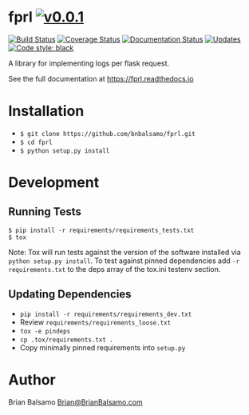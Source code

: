# fprl [![v0.0.1](https://img.shields.io/badge/version-0.0.1-blue.svg)](https://github.com/bnbalsamo/fprl/releases) 

[![Build Status](https://travis-ci.org/bnbalsamo/fprl.svg?branch=master)](https://travis-ci.org/bnbalsamo/fprl) [![Coverage Status](https://coveralls.io/repos/github/bnbalsamo/fprl/badge.svg?branch=master)](https://coveralls.io/github/bnbalsamo/fprl?branch=master) [![Documentation Status](https://readthedocs.org/projects/fprl/badge/?version=latest)](http://fprl.readthedocs.io/en/latest/?badge=latest) [![Updates](https://pyup.io/repos/github/bnbalsamo/fprl/shield.svg)](https://pyup.io/repos/github/bnbalsamo/fprl/) [![Code style: black](https://img.shields.io/badge/code%20style-black-000000.svg)](https://github.com/ambv/black)

A library for implementing logs per flask request.

See the full documentation at https://fprl.readthedocs.io


# Installation
- ```$ git clone https://github.com/bnbalsamo/fprl.git```
- ```$ cd fprl```
- ```$ python setup.py install```

# Development
## Running Tests
```
$ pip install -r requirements/requirements_tests.txt
$ tox
```
Note: Tox will run tests against the version of the software installed via ```python setup.py install```.
To test against pinned dependencies add ```-r requirements.txt``` to the deps array of the tox.ini testenv
section.

## Updating Dependencies
- ```pip install -r requirements/requirements_dev.txt```
- Review ```requirements/requirements_loose.txt```
- ```tox -e pindeps```
- ```cp .tox/requirements.txt .```
- Copy minimally pinned requirements into ```setup.py```

# Author
Brian Balsamo <Brian@BrianBalsamo.com>
